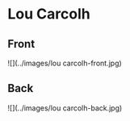 # Lou Carcolh
 ## Front
 ![](../images/lou carcolh-front.jpg)
 ## Back
 ![](../images/lou carcolh-back.jpg)